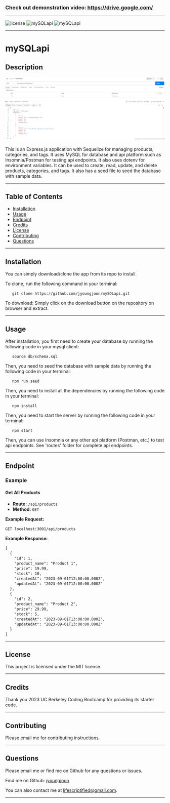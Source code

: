 ### Check out demonstration video: https://drive.google.com/

---

![license](https://img.shields.io/badge/license-MIT-green.svg) ![mySQLapi](https://img.shields.io/github/languages/count/jyoungjoon/mySQLapi) ![mySQLapi](https://img.shields.io/github/languages/top/jyoungjoon/mySQLapi)

---

# mySQLapi

## Description

![Screenshot](./assets/images/screenshot.png)


This is an Express.js application with Sequelize for managing products, categories, and tags. It uses MySQL for database and api platform such as Insomnia/Postman for testing api endpoints. It also uses dotenv for environment variables. It can be used to create, read, update, and delete products, categories, and tags. It also has a seed file to seed the database with sample data.


---

## Table of Contents

- [Installation](#installation)
- [Usage](#usage)
- [Endpoint](#endpoint)
- [Credits](#credits)
- [License](#license)
- [Contributing](#contributing)
- [Questions](#questions)

---

## Installation

You can simply download/clone the app from its repo to install.

To clone, run the following command in your terminal:

```
   git clone https://github.com/jyoungjoon/mySQLapi.git
```

To download: Simply click on the download button on the repository on browser and extract.

---

## Usage

After installation, you first need to create your database by running the following code in your mysql client:

```
   source db/schema.sql
```

Then, you need to seed the database with sample data by running the following code in your terminal:

```
   npm run seed
```

Then, you need to install all the dependencies by running the following code in your terminal:

```
   npm install
```

Then, you need to start the server by running the following code in your terminal:

```
   npm start
```

Then, you can use Insomnia or any other api platform (Postman, etc.) to test api endpoints. See 'routes' folder for complete api endpoints.

---

## Endpoint

### Example

#### Get All Products

- **Route:** `/api/products`
- **Method:** `GET`

**Example Request:**

```
GET localhost:3001/api/products
```

**Example Response:**

```
[
  {
    "id": 1,
    "product_name": "Product 1",
    "price": 19.99,
    "stock": 10,
    "createdAt": "2023-09-01T12:00:00.000Z",
    "updatedAt": "2023-09-01T12:00:00.000Z"
  },
  {
    "id": 2,
    "product_name": "Product 2",
    "price": 29.99,
    "stock": 5,
    "createdAt": "2023-09-01T13:00:00.000Z",
    "updatedAt": "2023-09-01T13:00:00.000Z"
  }
]
```

---

## License

This project is licensed under the MIT license.

---

## Credits

Thank you 2023 UC Berkeley Coding Bootcamp for providing its starter code.

---

## Contributing

Please email me for contributing instructions.

---

## Questions

Please email me or find me on Github for any questions or issues.

Find me on Github: [jyoungjoon](https://github.com/jyoungjoon)

You can also contact me at lifescriptified@gmail.com.

---
